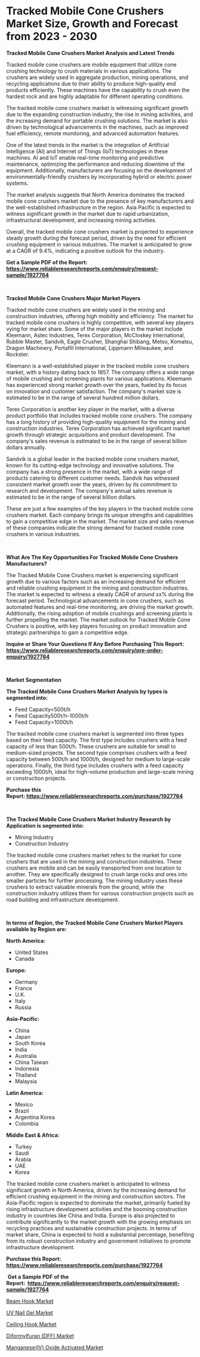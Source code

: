 <p><h1>Tracked Mobile Cone Crushers Market Size, Growth and Forecast from 2023 - 2030</h1></p><p><strong>Tracked Mobile Cone Crushers Market Analysis and Latest Trends</strong></p>
<p><p>Tracked mobile cone crushers are mobile equipment that utilize cone crushing technology to crush materials in various applications. The crushers are widely used in aggregate production, mining operations, and recycling applications due to their ability to produce high-quality end products efficiently. These machines have the capability to crush even the hardest rock and are highly adaptable for different operating conditions.</p><p>The tracked mobile cone crushers market is witnessing significant growth due to the expanding construction industry, the rise in mining activities, and the increasing demand for portable crushing solutions. The market is also driven by technological advancements in the machines, such as improved fuel efficiency, remote monitoring, and advanced automation features.</p><p>One of the latest trends in the market is the integration of Artificial Intelligence (AI) and Internet of Things (IoT) technologies in these machines. AI and IoT enable real-time monitoring and predictive maintenance, optimizing the performance and reducing downtime of the equipment. Additionally, manufacturers are focusing on the development of environmentally-friendly crushers by incorporating hybrid or electric power systems.</p><p>The market analysis suggests that North America dominates the tracked mobile cone crushers market due to the presence of key manufacturers and the well-established infrastructure in the region. Asia Pacific is expected to witness significant growth in the market due to rapid urbanization, infrastructural development, and increasing mining activities.</p><p>Overall, the tracked mobile cone crushers market is projected to experience steady growth during the forecast period, driven by the need for efficient crushing equipment in various industries. The market is anticipated to grow at a CAGR of 9.4%, indicating a positive outlook for the industry.</p></p>
<p><strong>Get a Sample PDF of the Report:&nbsp; <a href="https://www.reliableresearchreports.com/enquiry/request-sample/1927764">https://www.reliableresearchreports.com/enquiry/request-sample/1927764</a></strong></p>
<p>&nbsp;</p>
<p><strong>Tracked Mobile Cone Crushers Major Market Players</strong></p>
<p><p>Tracked mobile cone crushers are widely used in the mining and construction industries, offering high mobility and efficiency. The market for tracked mobile cone crushers is highly competitive, with several key players vying for market share. Some of the major players in the market include Kleemann, Astec Industries, Terex Corporation, McCloskey International, Rubble Master, Sandvik, Eagle Crusher, Shanghai Shibang, Metso, Komatsu, Dragon Machinery, Portafill International, Lippmann Milwaukee, and Rockster.</p><p>Kleemann is a well-established player in the tracked mobile cone crushers market, with a history dating back to 1857. The company offers a wide range of mobile crushing and screening plants for various applications. Kleemann has experienced strong market growth over the years, fueled by its focus on innovation and customer satisfaction. The company's market size is estimated to be in the range of several hundred million dollars.</p><p>Terex Corporation is another key player in the market, with a diverse product portfolio that includes tracked mobile cone crushers. The company has a long history of providing high-quality equipment for the mining and construction industries. Terex Corporation has achieved significant market growth through strategic acquisitions and product development. The company's sales revenue is estimated to be in the range of several billion dollars annually.</p><p>Sandvik is a global leader in the tracked mobile cone crushers market, known for its cutting-edge technology and innovative solutions. The company has a strong presence in the market, with a wide range of products catering to different customer needs. Sandvik has witnessed consistent market growth over the years, driven by its commitment to research and development. The company's annual sales revenue is estimated to be in the range of several billion dollars.</p><p>These are just a few examples of the key players in the tracked mobile cone crushers market. Each company brings its unique strengths and capabilities to gain a competitive edge in the market. The market size and sales revenue of these companies indicate the strong demand for tracked mobile cone crushers in various industries.</p></p>
<p>&nbsp;</p>
<p><strong>What Are The Key Opportunities For Tracked Mobile Cone Crushers Manufacturers?</strong></p>
<p><p>The Tracked Mobile Cone Crushers market is experiencing significant growth due to various factors such as an increasing demand for efficient and reliable crushing equipment in the mining and construction industries. The market is expected to witness a steady CAGR of around xx% during the forecast period. Technological advancements in cone crushers, such as automated features and real-time monitoring, are driving the market growth. Additionally, the rising adoption of mobile crushings and screening plants is further propelling the market. The market outlook for Tracked Mobile Cone Crushers is positive, with key players focusing on product innovation and strategic partnerships to gain a competitive edge.</p></p>
<p><strong>Inquire or Share Your Questions If Any Before Purchasing This Report: <a href="https://www.reliableresearchreports.com/enquiry/pre-order-enquiry/1927764">https://www.reliableresearchreports.com/enquiry/pre-order-enquiry/1927764</a></strong></p>
<p>&nbsp;</p>
<p><strong>Market Segmentation</strong></p>
<p><strong>The Tracked Mobile Cone Crushers Market Analysis by types is segmented into:</strong></p>
<p><ul><li>Feed Capacity<500t/h</li><li>Feed Capacity500t/h-1000t/h</li><li>Feed Capacity>1000t/h</li></ul></p>
<p><p>The tracked mobile cone crushers market is segmented into three types based on their feed capacity. The first type includes crushers with a feed capacity of less than 500t/h. These crushers are suitable for small to medium-sized projects. The second type comprises crushers with a feed capacity between 500t/h and 1000t/h, designed for medium to large-scale operations. Finally, the third type includes crushers with a feed capacity exceeding 1000t/h, ideal for high-volume production and large-scale mining or construction projects.</p></p>
<p><strong>Purchase this Report:&nbsp;<a href="https://www.reliableresearchreports.com/purchase/1927764">https://www.reliableresearchreports.com/purchase/1927764</a></strong></p>
<p>&nbsp;</p>
<p><strong>The Tracked Mobile Cone Crushers Market Industry Research by Application is segmented into:</strong></p>
<p><ul><li>Mining Industry</li><li>Construction Industry</li></ul></p>
<p><p>The tracked mobile cone crushers market refers to the market for cone crushers that are used in the mining and construction industries. These crushers are mobile and can be easily transported from one location to another. They are specifically designed to crush large rocks and ores into smaller particles for further processing. The mining industry uses these crushers to extract valuable minerals from the ground, while the construction industry utilizes them for various construction projects such as road building and infrastructure development.</p></p>
<p>&nbsp;</p>
<p><strong>In terms of Region, the Tracked Mobile Cone Crushers Market Players available by Region are:</strong></p>
<p>
    <p> <strong> North America: </strong>
        <ul>
            <li>United States</li>
            <li>Canada</li>
        </ul>
        </p> 
    <p> <strong> Europe: </strong>
        <ul>
            <li>Germany</li>
            <li>France</li>
            <li>U.K.</li>
            <li>Italy</li>
            <li>Russia</li>
        </ul>
        </p> 
    <p> <strong> Asia-Pacific: </strong>
        <ul>
            <li>China</li>
            <li>Japan</li>
            <li>South Korea</li>
            <li>India</li>
            <li>Australia</li>
            <li>China Taiwan</li>
            <li>Indonesia</li>
            <li>Thailand</li>
            <li>Malaysia</li>
        </ul>
        </p> 
    <p> <strong> Latin America: </strong>
        <ul>
            <li>Mexico</li>
            <li>Brazil</li>
            <li>Argentina Korea</li>
            <li>Colombia</li>
        </ul>
        </p> 
    <p> <strong> Middle East & Africa: </strong>
        <ul>
            <li>Turkey</li>
            <li>Saudi</li>
            <li>Arabia</li>
            <li>UAE</li>
            <li>Korea</li>
        </ul>
    </p>
    </p>
<p><p>The tracked mobile cone crushers market is anticipated to witness significant growth in North America, driven by the increasing demand for efficient crushing equipment in the mining and construction sectors. The Asia-Pacific region is expected to dominate the market, primarily fueled by rising infrastructure development activities and the booming construction industry in countries like China and India. Europe is also projected to contribute significantly to the market growth with the growing emphasis on recycling practices and sustainable construction projects. In terms of market share, China is expected to hold a substantial percentage, benefiting from its robust construction industry and government initiatives to promote infrastructure development.</p></p>
<p><strong>Purchase this Report: <a href="https://www.reliableresearchreports.com/purchase/1927764">https://www.reliableresearchreports.com/purchase/1927764</a></strong></p>
<p>&nbsp;<strong>Get a Sample PDF of the Report:&nbsp;&nbsp;<a href="https://www.reliableresearchreports.com/enquiry/request-sample/1927764">https://www.reliableresearchreports.com/enquiry/request-sample/1927764</a></strong></p>
<p><strong></strong></p>
<p><p><a href="https://github.com/castoriffic/Market-Research-Report-List-1/blob/main/beam-hook-market.md">Beam Hook Market</a></p><p><a href="https://medium.com/@albertakoss2023/uv-nail-gel-market-size-reveals-the-best-marketing-channels-in-global-industry-606427934093">UV Nail Gel Market</a></p><p><a href="https://github.com/mabutironaldo/Market-Research-Report-List-1/blob/main/ceiling-hook-market.md">Ceiling Hook Market</a></p><p><a href="https://www.linkedin.com/pulse/diformylfuran-dff-market-size-share-amp-trends-analysis-ocb4f/">Diformylfuran (DFF) Market</a></p><p><a href="https://www.linkedin.com/pulse/decoding-manganeseiv-oxide-activated-market-deep-dive-latest-trends-zhjof/">Manganese(IV) Oxide Activated Market</a></p></p>